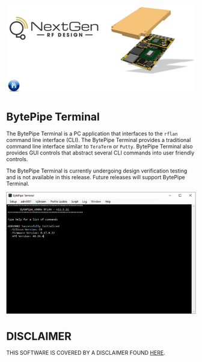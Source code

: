 [![logo](../BytePipe_Logo.png)](../../README.md)

# BytePipe Terminal

The BytePipe Terminal is a PC application that interfaces to the `rflan` command line interface (CLI).  The BytePipe Terminal provides a traditional command line interface similar to `TeraTerm` or `Putty`.  BytePipe Terminal also provides GUI controls that abstract several CLI commands into user friendly controls.

The BytePipe Terminal is currently undergoing design verification testing and is not available in this release.  Future releases will support BytePipe Terminal.

![cli_01](cli_01.png)

# DISCLAIMER

THIS SOFTWARE IS COVERED BY A DISCLAIMER FOUND [HERE](../../DISCLAIMER.md).
